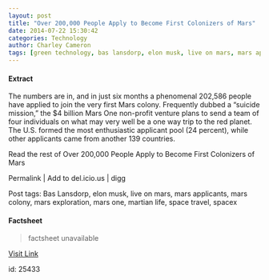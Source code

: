 ```yaml
---
layout: post
title: "Over 200,000 People Apply to Become First Colonizers of Mars"
date: 2014-07-22 15:30:42
categories: Technology
author: Charley Cameron
tags: [green technology, bas lansdorp, elon musk, live on mars, mars applicants, mars colony, mars exploration, mars one, martian life, space travel, spacex]
---
```



#### Extract
>
The numbers are in, and in just six months a phenomenal 202,586 people have applied to join the very first Mars colony. Frequently dubbed a &#8220;suicide mission,&#8221; the $4 billion Mars One non-profit venture plans to send a team of four individuals on what may very well be a one way trip to the red planet. The U.S. formed the most enthusiastic applicant pool (24 percent), while other applicants came from another 139 countries.





Read the rest of Over 200,000 People Apply to Become First Colonizers of Mars


Permalink |
Add to
del.icio.us | 
digg

Post tags: Bas Lansdorp, elon musk, live on mars, mars applicants, mars colony, mars exploration, mars one, martian life, space travel, spacex

#### Factsheet
>factsheet unavailable

[Visit Link](http://inhabitat.com/over-200000-people-apply-to-become-first-colonizers-of-mars/)

id:   25433
